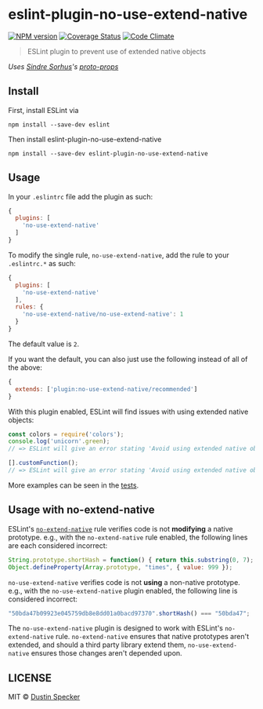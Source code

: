 # eslint-plugin-no-use-extend-native
[![NPM version](https://badge.fury.io/js/eslint-plugin-no-use-extend-native.svg)](https://badge.fury.io/js/eslint-plugin-no-use-extend-native)
[![Coverage Status](https://coveralls.io/repos/github/dustinspecker/eslint-plugin-no-use-extend-native/badge.svg?branch=main)](https://coveralls.io/github/dustinspecker/eslint-plugin-no-use-extend-native?branch=main)
[![Code Climate](https://codeclimate.com/github/dustinspecker/eslint-plugin-no-use-extend-native/badges/gpa.svg)](https://codeclimate.com/github/dustinspecker/eslint-plugin-no-use-extend-native)

> ESLint plugin to prevent use of extended native objects

*Uses [Sindre Sorhus](https://github.com/sindresorhus)'s [proto-props](https://github.com/sindresorhus/proto-props)*

## Install
First, install ESLint via
```
npm install --save-dev eslint
```

Then install eslint-plugin-no-use-extend-native
```
npm install --save-dev eslint-plugin-no-use-extend-native
```

## Usage
In your `.eslintrc` file add the plugin as such:

```javascript
{
  plugins: [
    'no-use-extend-native'
  ]
}
```

To modify the single rule, `no-use-extend-native`, add the rule to your `.eslintrc.*` as such:
```javascript
{
  plugins: [
    'no-use-extend-native'
  ],
  rules: {
    'no-use-extend-native/no-use-extend-native': 1
  }
}
```

The default value is `2`.

If you want the default, you can also just use the following instead of
all of the above:

```javascript
{
  extends: ['plugin:no-use-extend-native/recommended']
}
```

With this plugin enabled, ESLint will find issues with using extended native objects:
```javascript
const colors = require('colors');
console.log('unicorn'.green);
// => ESLint will give an error stating 'Avoid using extended native objects'

[].customFunction();
// => ESLint will give an error stating 'Avoid using extended native objects'
```

More examples can be seen in the [tests](https://github.com/dustinspecker/eslint-plugin-no-use-extend-native/blob/master/test/test.js).


## Usage with no-extend-native

ESLint's [`no-extend-native`][no-extend-native] rule verifies code is not **modifying** a native prototype. e.g., with the `no-extend-native` rule enabled, the following lines are each considered incorrect:
```javascript
String.prototype.shortHash = function() { return this.substring(0, 7); };
Object.defineProperty(Array.prototype, "times", { value: 999 });
```

`no-use-extend-native` verifies code is not **using** a non-native prototype. e.g., with the `no-use-extend-native` plugin enabled, the following line is considered incorrect:
```javascript
"50bda47b09923e045759db8e8dd01a0bacd97370".shortHash() === "50bda47";
```

The `no-use-extend-native` plugin is designed to work with ESLint's `no-extend-native` rule. `no-extend-native` ensures that native prototypes aren't extended, and should a third party library extend them, `no-use-extend-native` ensures those changes aren't depended upon.

[no-extend-native]: http://eslint.org/docs/rules/no-extend-native


## LICENSE
MIT © [Dustin Specker](https://github.com/dustinspecker)

